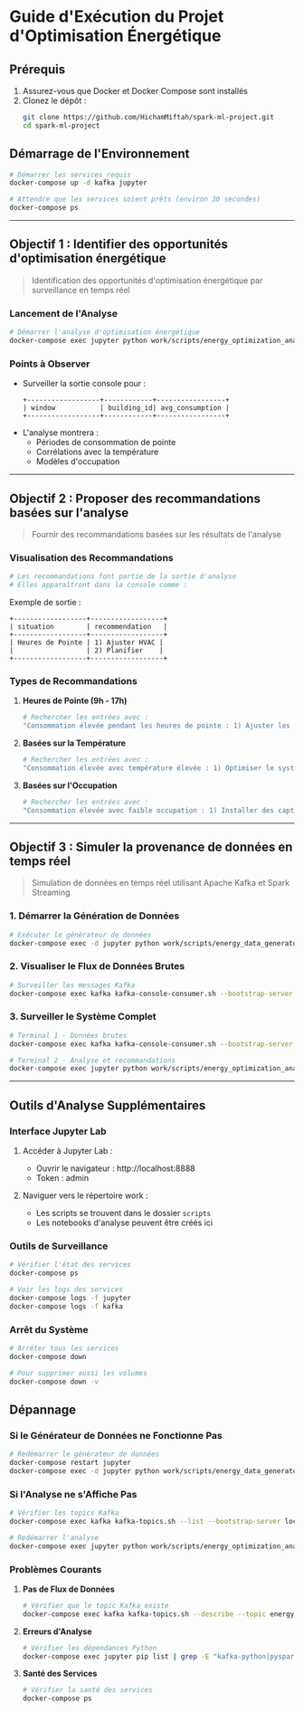 # Guide d'Exécution du Projet d'Optimisation Énergétique

## Prérequis
1. Assurez-vous que Docker et Docker Compose sont installés
2. Clonez le dépôt :
   ```bash
   git clone https://github.com/HichamMiftah/spark-ml-project.git
   cd spark-ml-project
   ```

## Démarrage de l'Environnement
```bash
# Démarrer les services requis
docker-compose up -d kafka jupyter

# Attendre que les services soient prêts (environ 30 secondes)
docker-compose ps
```

---

## Objectif 1 : Identifier des opportunités d'optimisation énergétique
> Identification des opportunités d'optimisation énergétique par surveillance en temps réel

### Lancement de l'Analyse
```bash
# Démarrer l'analyse d'optimisation énergétique
docker-compose exec jupyter python work/scripts/energy_optimization_analysis.py
```

### Points à Observer
- Surveiller la sortie console pour :
  ```
  +------------------+------------+-----------------+
  | window           | building_id| avg_consumption |
  +------------------+------------+-----------------+
  ```
- L'analyse montrera :
  - Périodes de consommation de pointe
  - Corrélations avec la température
  - Modèles d'occupation

---

## Objectif 2 : Proposer des recommandations basées sur l'analyse
> Fournir des recommandations basées sur les résultats de l'analyse

### Visualisation des Recommandations
```bash
# Les recommandations font partie de la sortie d'analyse
# Elles apparaîtront dans la console comme :
```
Exemple de sortie :
```
+------------------+------------------+
| situation        | recommendation   |
+------------------+------------------+
| Heures de Pointe | 1) Ajuster HVAC |
|                  | 2) Planifier    |
+------------------+------------------+
```

### Types de Recommandations
1. **Heures de Pointe (9h - 17h)**
   ```bash
   # Rechercher les entrées avec :
   "Consommation élevée pendant les heures de pointe : 1) Ajuster les paramètres HVAC..."
   ```

2. **Basées sur la Température**
   ```bash
   # Rechercher les entrées avec :
   "Consommation élevée avec température élevée : 1) Optimiser le système de refroidissement..."
   ```

3. **Basées sur l'Occupation**
   ```bash
   # Rechercher les entrées avec :
   "Consommation élevée avec faible occupation : 1) Installer des capteurs de mouvement..."
   ```

---

## Objectif 3 : Simuler la provenance de données en temps réel
> Simulation de données en temps réel utilisant Apache Kafka et Spark Streaming

### 1. Démarrer la Génération de Données
```bash
# Exécuter le générateur de données
docker-compose exec -d jupyter python work/scripts/energy_data_generator.py
```

### 2. Visualiser le Flux de Données Brutes
```bash
# Surveiller les messages Kafka
docker-compose exec kafka kafka-console-consumer.sh --bootstrap-server localhost:9092 --topic energy_data --from-beginning
```

### 3. Surveiller le Système Complet
```bash
# Terminal 1 - Données brutes
docker-compose exec kafka kafka-console-consumer.sh --bootstrap-server localhost:9092 --topic energy_data

# Terminal 2 - Analyse et recommandations
docker-compose exec jupyter python work/scripts/energy_optimization_analysis.py
```

---

## Outils d'Analyse Supplémentaires

### Interface Jupyter Lab
1. Accéder à Jupyter Lab :
   - Ouvrir le navigateur : http://localhost:8888
   - Token : admin

2. Naviguer vers le répertoire work :
   - Les scripts se trouvent dans le dossier `scripts`
   - Les notebooks d'analyse peuvent être créés ici

### Outils de Surveillance
```bash
# Vérifier l'état des services
docker-compose ps

# Voir les logs des services
docker-compose logs -f jupyter
docker-compose logs -f kafka
```

### Arrêt du Système
```bash
# Arrêter tous les services
docker-compose down

# Pour supprimer aussi les volumes
docker-compose down -v
```

## Dépannage

### Si le Générateur de Données ne Fonctionne Pas
```bash
# Redémarrer le générateur de données
docker-compose restart jupyter
docker-compose exec -d jupyter python work/scripts/energy_data_generator.py
```

### Si l'Analyse ne s'Affiche Pas
```bash
# Vérifier les topics Kafka
docker-compose exec kafka kafka-topics.sh --list --bootstrap-server localhost:9092

# Redémarrer l'analyse
docker-compose exec jupyter python work/scripts/energy_optimization_analysis.py
```

### Problèmes Courants
1. **Pas de Flux de Données**
   ```bash
   # Vérifier que le topic Kafka existe
   docker-compose exec kafka kafka-topics.sh --describe --topic energy_data --bootstrap-server localhost:9092
   ```

2. **Erreurs d'Analyse**
   ```bash
   # Vérifier les dépendances Python
   docker-compose exec jupyter pip list | grep -E "kafka-python|pyspark"
   ```

3. **Santé des Services**
   ```bash
   # Vérifier la santé des services
   docker-compose ps
   ```
